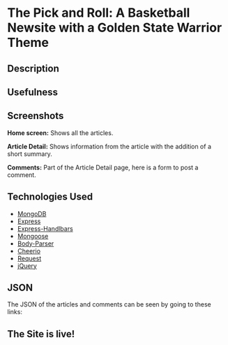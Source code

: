 # The Pick and Roll: A Basketball Newsite with a Golden State Warrior Theme

## Description



## Usefulness


## Screenshots
**Home screen:** Shows all the articles.


**Article Detail:** Shows information from the article with the addition of a short summary.


**Comments:** Part of the Article Detail page, here is a form to post a comment.



## Technologies Used
- [MongoDB](https://www.mongodb.com/)
- [Express](https://expressjs.com/)
- [Express-Handlbars](https://github.com/ericf/express-handlebars)
- [Mongoose](https://mongoosejs.com/)
- [Body-Parser](https://www.npmjs.com/package/body-parser)
- [Cheerio](https://github.com/cheeriojs/cheerio)
- [Request](https://github.com/request/request)
- [jQuery](https://jquery.com/)


## JSON
The JSON of the articles and comments can be seen by going to these links:



## The Site is live!

